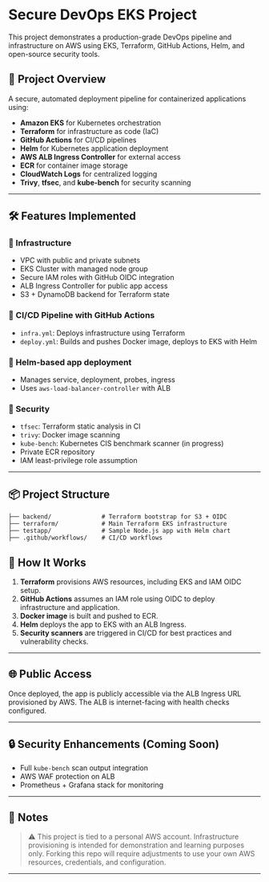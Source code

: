 # Secure DevOps EKS Project

This project demonstrates a production-grade DevOps pipeline and infrastructure on AWS using EKS, Terraform, GitHub Actions, Helm, and open-source security tools.

## 🚀 Project Overview

A secure, automated deployment pipeline for containerized applications using:

- **Amazon EKS** for Kubernetes orchestration
- **Terraform** for infrastructure as code (IaC)
- **GitHub Actions** for CI/CD pipelines
- **Helm** for Kubernetes application deployment
- **AWS ALB Ingress Controller** for external access
- **ECR** for container image storage
- **CloudWatch Logs** for centralized logging
- **Trivy**, **tfsec**, and **kube-bench** for security scanning

---

## 🛠️ Features Implemented

### 🔹 Infrastructure

- VPC with public and private subnets
- EKS Cluster with managed node group
- Secure IAM roles with GitHub OIDC integration
- ALB Ingress Controller for public app access
- S3 + DynamoDB backend for Terraform state

### 🔹 CI/CD Pipeline with GitHub Actions

- `infra.yml`: Deploys infrastructure using Terraform
- `deploy.yml`: Builds and pushes Docker image, deploys to EKS with Helm

### 🔹 Helm-based app deployment

- Manages service, deployment, probes, ingress  
- Uses `aws-load-balancer-controller` with ALB 

### 🔹 Security

- `tfsec`: Terraform static analysis in CI
- `trivy`: Docker image scanning
- `kube-bench`: Kubernetes CIS benchmark scanner (in progress)
- Private ECR repository
- IAM least-privilege role assumption

---

## 📦 Project Structure
```text
├── backend/              # Terraform bootstrap for S3 + OIDC
├── terraform/            # Main Terraform EKS infrastructure
├── testapp/              # Sample Node.js app with Helm chart
├── .github/workflows/    # CI/CD workflows
```

## 🧪 How It Works

1. **Terraform** provisions AWS resources, including EKS and IAM OIDC setup.
2. **GitHub Actions** assumes an IAM role using OIDC to deploy infrastructure and application.
3. **Docker image** is built and pushed to ECR.
4. **Helm** deploys the app to EKS with an ALB Ingress.
5. **Security scanners** are triggered in CI/CD for best practices and vulnerability checks.

---

## 🌐 Public Access

Once deployed, the app is publicly accessible via the ALB Ingress URL provisioned by AWS. The ALB is internet-facing with health checks configured.

---

## 🔒 Security Enhancements (Coming Soon)

- Full `kube-bench` scan output integration
- AWS WAF protection on ALB
- Prometheus + Grafana stack for monitoring

---

## 📌 Notes

> ⚠️ This project is tied to a personal AWS account. Infrastructure provisioning is intended for demonstration and learning purposes only. Forking this repo will require adjustments to use your own AWS resources, credentials, and configuration.

---